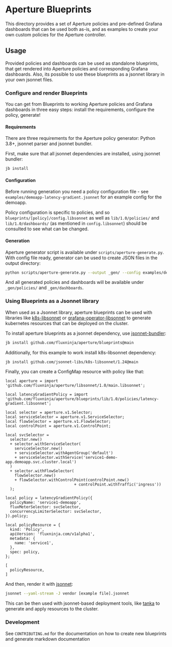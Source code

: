 # Aperture Blueprints

This directory provides a set of Aperture policies and pre-defined Grafana dashboards that can
be used both as-is, and as examples to create your own custom policies for the Aperture
controller.

## Usage

Provided policies and dashboards can be used as standalone
blueprints, that get rendered into Aperture policies and corresponding Grafana dashboards. Also, its possible to use these blueprints as a jsonnet library in your own jsonnet files.

### Configure and render Blueprints

You can get from Blueprints to working Aperture policies and Grafana dashboards in three easy steps: install the requirements, configure the policy, generate!

#### Requirements

There are three requirements for the Aperture policy generator: Python 3.8+, jsonnet parser and
jsonnet bundler.

First, make sure that all jsonnet dependencies are installed, using jsonnet bundler:

```sh
jb install
```

#### Configuration

Before running generation you
need a policy configuration file - see `examples/demoapp-latency-gradient.jsonnet` for an example
config for the demoapp.

Policy configuration is specific to policies, and so `blueprints/[policy]/config.libsonnet` as well
as `lib/1.0/policies/` and `lib/1.0/dashboards/` (as mentioned in `config.libsonnet`) should
be consulted to see what can be changed.

#### Generation

Aperture generator script is available under `scripts/aperture-generate.py`. With config file ready, generator can be used to create JSON files in the output directory:

```sh
python scripts/aperture-generate.py --output _gen/ --config examples/demoapp-latency-gradient.jsonnet blueprints/latency-gradient
```

And all generated policies and dashboards will be available under `_gen/policies/` and
`_gen/dashboards`.

### Using Blueprints as a Jsonnet library

When used as a Jsonnet library, aperture blueprints can be used with libraries like [k8s-libsonnet][k8s-libsonnet]
or [grafana-operator-libsonnet][grafana-libsonnet] to generate kubernetes resources that can be deployed
on the cluster.

To install aperture blueprints as a jsonnet dependency, use [jsonnet-bundler][jb]:

```sh
jb install github.com/fluxninja/aperture/blueprints@main
```

Additionally, for this example to work install k8s-libsonnet dependency:

```sh
jb install github.com/jsonnet-libs/k8s-libsonnet/1.24@main
```

Finally, you can create a ConfigMap resource with policy like that:

```jsonnet
local aperture = import 'github.com/fluxninja/aperture/libsonnet/1.0/main.libsonnet';

local latencyGradientPolicy = import 'github.com/fluxninja/aperture/blueprints/lib/1.0/policies/latency-gradient.libsonnet';

local selector = aperture.v1.Selector;
local serviceSelector = aperture.v1.ServiceSelector;
local flowSelector = aperture.v1.FlowSelector;
local controlPoint = aperture.v1.ControlPoint;

local svcSelector =
  selector.new()
  + selector.withServiceSelector(
    serviceSelector.new()
    + serviceSelector.withAgentGroup('default')
    + serviceSelector.withService('service1-demo-app.demoapp.svc.cluster.local')
  )
  + selector.withFlowSelector(
    flowSelector.new()
    + flowSelector.withControlPoint(controlPoint.new()
                              + controlPoint.withTraffic('ingress'))
  );

local policy = latencyGradientPolicy({
  policyName: 'service1-demoapp',
  fluxMeterSelector: svcSelector,
  concurrencyLimiterSelector: svcSelector,
}).policy;

local policyResource = {
  kind: 'Policy',
  apiVersion: 'fluxninja.com/v1alpha1',
  metadata: {
    name: 'service1',
  },
  spec: policy,
};

[
  policyResource,
]
```

And then, render it with [jsonnet][jsonnet]:

```sh
jsonnet --yaml-stream -J vendor [example file].jsonnet
```

This can be then used with jsonnet-based deployment tools, like [tanka][tanka] to generate
and apply resources to the cluster.

[k8s-libsonnet]: https://github.com/jsonnet-libs/k8s-libsonnet
[grafana-libsonnet]: https://github.com/jsonnet-libs/grafana-operator-libsonnet
[jb]: https://github.com/jsonnet-bundler/jsonnet-bundler
[jsonnet]: https://github.com/google/go-jsonnet
[tanka]: https://github.com/grafana/tanka

### Development

See `CONTRIBUTING.md` for the documentation on how to create new blueprints and generate
markdown documentation
